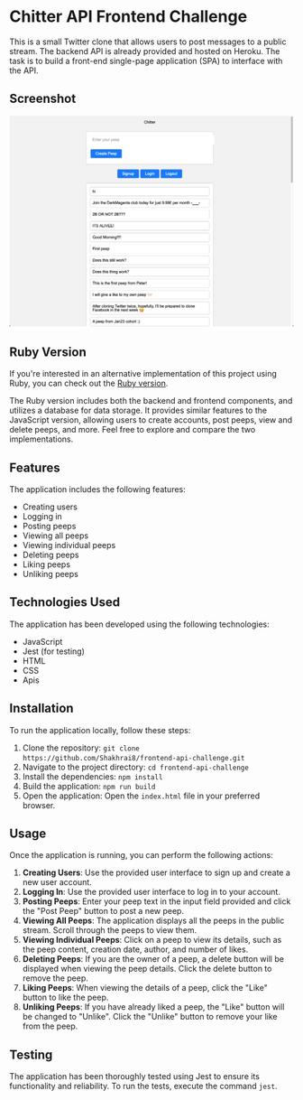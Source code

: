 # Chitter API Frontend Challenge

This is a small Twitter clone that allows users to post messages to a public stream. The backend API is already provided and hosted on Heroku. The task is to build a front-end single-page application (SPA) to interface with the API.

## Screenshot

![](./public/screenshot.png)

## Ruby Version

If you're interested in an alternative implementation of this project using Ruby, you can check out the [Ruby version](https://github.com/Shakhrai8/cyber-twitter).

The Ruby version includes both the backend and frontend components, and utilizes a database for data storage. It provides similar features to the JavaScript version, allowing users to create accounts, post peeps, view and delete peeps, and more. Feel free to explore and compare the two implementations.

## Features

The application includes the following features:

- Creating users
- Logging in
- Posting peeps
- Viewing all peeps
- Viewing individual peeps
- Deleting peeps
- Liking peeps
- Unliking peeps

## Technologies Used

The application has been developed using the following technologies:

- JavaScript
- Jest (for testing)
- HTML
- CSS
- Apis

## Installation

To run the application locally, follow these steps:

1. Clone the repository: `git clone https://github.com/Shakhrai8/frontend-api-challenge.git`
2. Navigate to the project directory: `cd frontend-api-challenge`
3. Install the dependencies: `npm install`
4. Build the application: `npm run build`
5. Open the application: Open the `index.html` file in your preferred browser.

## Usage

Once the application is running, you can perform the following actions:

1. **Creating Users**: Use the provided user interface to sign up and create a new user account.
2. **Logging In**: Use the provided user interface to log in to your account.
3. **Posting Peeps**: Enter your peep text in the input field provided and click the "Post Peep" button to post a new peep.
4. **Viewing All Peeps**: The application displays all the peeps in the public stream. Scroll through the peeps to view them.
5. **Viewing Individual Peeps**: Click on a peep to view its details, such as the peep content, creation date, author, and number of likes.
6. **Deleting Peeps**: If you are the owner of a peep, a delete button will be displayed when viewing the peep details. Click the delete button to remove the peep.
7. **Liking Peeps**: When viewing the details of a peep, click the "Like" button to like the peep.
8. **Unliking Peeps**: If you have already liked a peep, the "Like" button will be changed to "Unlike". Click the "Unlike" button to remove your like from the peep.

## Testing

The application has been thoroughly tested using Jest to ensure its functionality and reliability. To run the tests, execute the command `jest`.
